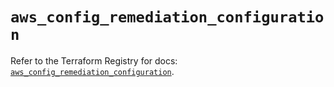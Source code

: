 # `aws_config_remediation_configuration`

Refer to the Terraform Registry for docs: [`aws_config_remediation_configuration`](https://registry.terraform.io/providers/hashicorp/aws/4.54.0/docs/resources/config_remediation_configuration).
